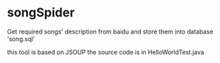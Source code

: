 # songSpider
Get required songs' description from baidu and store them into database 'song.sql'

this tool is based on JSOUP 
the source code is in HelloWorldTest.java
